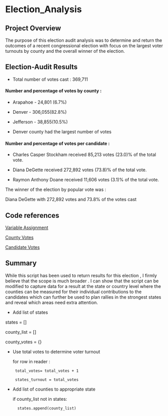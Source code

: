# Election_Analysis

## Project Overview
The purpose of this election audit analysis was to determine and return the outcomes of a recent congressional election with focus on the largest voter turnouts by county and the overall winner of the election.

## Election-Audit Results

* Total number of votes cast : 369,711

#### Number and percentage of votes by county :

* Arapahoe - 24,801 (6.7%)

* Denver - 306,055(82.8%)

* Jefferson - 38,855(10.5%)

* Denver county had the largest number of votes

#### Number and percentage of votes per candidate :

* Charles Casper Stockham received 85,213 votes (23.0)% of the total vote.

* Diana DeGette received 272,892 votes (73.8)% of the total vote.

* Raymon Anthony Doane received 11,606 votes (3.1)% of the total vote.

The winner of the election by popular vote was :

  Diana DeGette  with 272,892 votes and 73.8% of the votes cast


## Code references

[Variable Assignment](https://github.com/Jusharry/Election_Analysis/blob/61b2dc3130a41ec22b8119718795099c336fecb0/Resources/%20variable_assignment.png)

[County Votes](https://github.com/Jusharry/Election_Analysis/blob/61b2dc3130a41ec22b8119718795099c336fecb0/Resources/county_votes%20screenshot.png)

[Candidate Votes](https://github.com/Jusharry/Election_Analysis/blob/8bd6b7165eca177a727e340308984ba4c323bb86/Resources/winning_candidate.png)



## Summary 
While this script has been used to return results for this election , I firmly believe that the scope is much broader . I can show that the script can be modified to capture data for a result at the state or country level where the counties can be measured for their  individual contributions to the candidates which can further be used to plan rallies in the strongest states and reveal which areas need extra attention.

- Add list of states

states = []

county_list = []

county_votes = {}

 - Use total votes to determine voter turnout 

    for row  in reader :

        total_votes= total_votes + 1 

        states_turnout = total_votes

- Add list of counties to appropriate state

    if county_list not in states:

        states.append(county_list)




    

